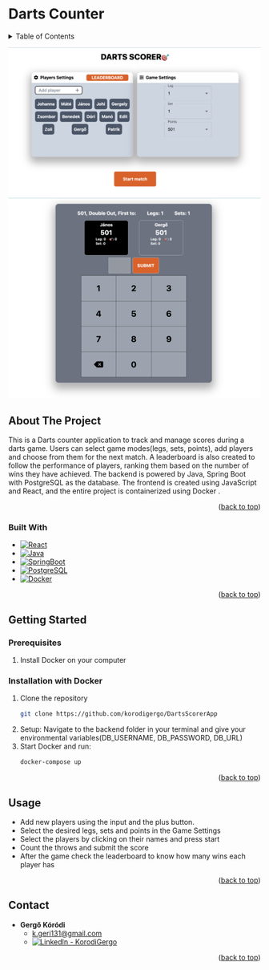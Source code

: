 <a id="readme-top"></a>

# Darts Counter

<!-- TABLE OF CONTENTS -->
<details>
  <summary>Table of Contents</summary>
  <ol>
    <li>
      <a href="#about-the-project">About The Project</a>
      <ul>
        <li><a href="#built-with">Built With</a></li>
      </ul>
    </li>
    <li>
      <a href="#getting-started">Getting Started</a>
      <ul>
        <li><a href="#prerequisites">Prerequisites</a></li>
        <li><a href="#installation-with-docker">Installation</a></li>
      </ul>
    </li>
    <li><a href="#usage">Usage</a></li>
    <li><a href="#contact">Contact</a></li>
  </ol>
</details>

![alt text](./images/dartsapp-home.png)
![alt text](./images/dartsapp-game.png)


<!-- ABOUT THE PROJECT -->
## About The Project

<p>
  This is a Darts counter application to track and manage scores during a darts game. Users can select game modes(legs, sets, points), add players and choose from them for the next match. A leaderboard is also created to follow the performance of players, ranking them based on the number of wins they have achieved. The backend is powered by Java, Spring Boot with PostgreSQL as the database. The frontend is created using JavaScript and React, and the entire project is containerized using Docker .
</p>
<p align="right">(<a href="#readme-top">back to top</a>)</p>

### Built With

* [![React][React.js]][React-url]
* [![Java][Java]][Java-url]
* [![SpringBoot][Springboot-shield]][Springboot-url]
* [![PostgreSQL][POSTGRESQL-shield]][POSTGRESQL-url]
* [![Docker][Docker-shield]][Docker-url]

<p align="right">(<a href="#readme-top">back to top</a>)</p>



<!-- GETTING STARTED -->
## Getting Started

### Prerequisites
1. Install Docker on your computer

### Installation with Docker
1. Clone the repository
   ```sh
   git clone https://github.com/korodigergo/DartsScorerApp
   ```
2. Setup:
   Navigate to the backend folder in your terminal and give your environmental variables(DB_USERNAME, DB_PASSWORD, DB_URL)
3. Start Docker and run:
   ```sh
   docker-compose up
   ```

<p align="right">(<a href="#readme-top">back to top</a>)</p>



<!-- USAGE EXAMPLES -->
## Usage

- Add new players using the input and the plus button.
- Select the desired legs, sets and points in the Game Settings
- Select the players by clicking on their names and press start
- Count the throws and submit the score 
- After the game check the leaderboard to know how many wins each player has 

<p align="right">(<a href="#readme-top">back to top</a>)</p>



<!-- CONTACT -->
## Contact

- **Gergő Kóródi** 
  - k.geri131@gmail.com 
  - [![LinkedIn - KorodiGergo][linkedin-shield]][linkedin-url_korodigergo]

<p align="right">(<a href="#readme-top">back to top</a>)</p>

<!-- MARKDOWN LINKS & IMAGES -->
<!-- https://www.markdownguide.org/basic-syntax/#reference-style-links -->
[contributors-shield]: https://img.shields.io/github/contributors/korodigergo/el-proyecte-grande-sprint-1-java-korodigergo.svg?style=for-the-badge
[contributors-url]: https://github.com/CodecoolGlobal/el-proyecte-grande-sprint-1-java-korodigergo/graphs/contributors

[linkedin-shield]: https://img.shields.io/badge/-LinkedIn-black.svg?style=for-the-badge&logo=linkedin&colorB=555
[linkedin-url_korodigergo]: https://www.linkedin.com/in/korodi-gergo-235305271/


[React.js]: https://img.shields.io/badge/React-20232A?style=for-the-badge&logo=react&logoColor=61DAFB
[React-url]: https://reactjs.org/
[POSTGRESQL-shield]:https://img.shields.io/badge/postgresql-4169e1?style=for-the-badge&logo=postgresql&logoColor=white
[POSTGRESQL-url]:https://www.postgresql.org/
[Docker-shield]:https://img.shields.io/badge/docker-%230db7ed.svg?style=for-the-badge&logo=docker&logoColor=white
[Docker-url]:https://www.docker.com/
[Springboot-shield]:https://img.shields.io/badge/SpringBoot-6DB33F?style=flat-square&logo=Spring&logoColor=white
[Springboot-url]:https://spring.io/projects/spring-boot
[Java]:https://img.shields.io/badge/Java-ED8B00?style=for-the-badge&logo=openjdk&logoColor=white
[Java-url]:https://www.java.com/en/